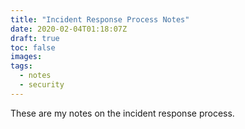 ```yaml
---
title: "Incident Response Process Notes"
date: 2020-02-04T01:18:07Z
draft: true
toc: false
images:
tags:
  - notes
  - security
---
```


These are my notes on the incident response process.

##
